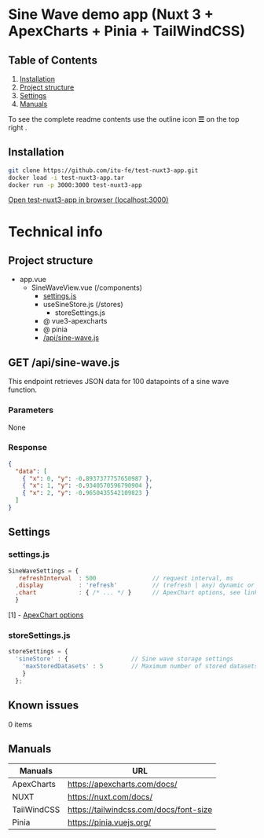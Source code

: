 # Sine Wave demo app (Nuxt 3 + ApexCharts + Pinia + TailWindCSS)

## Table of Contents

1. [Installation](#installation)
2. [Project structure](#project-structure)
3. [Settings](#settings)
4. [Manuals](#manuals)

To see the complete readme contents use the outline icon **☰** on the top right .

## Installation
```bash
git clone https://github.com/itu-fe/test-nuxt3-app.git
docker load -i test-nuxt3-app.tar
docker run -p 3000:3000 test-nuxt3-app
```
[Open test-nuxt3-app in browser (localhost:3000)](http://localhost:3000)


# Technical info 
## Project structure
- app.vue
  + SineWaveView.vue (/components)
    * [settings.js](#settingsjs)
    * useSineStore.js (/stores)
      - storeSettings.js 
    * @ vue3-apexcharts
    * @ pinia
    * [/api/sine-wave.js](#get-apisine-wavejs)
		
## GET /api/sine-wave.js

This endpoint retrieves JSON data for 100 datapoints of a sine wave function.

### Parameters

None

### Response
```JSON
{
  "data": [
    { "x": 0, "y": -0.8937377757650987 },
    { "x": 1, "y": -0.9340570596790904 },
    { "x": 2, "y": -0.9650435542109823 }
  ]
}
```
## Settings

### settings.js
```JavaScript
SineWaveSettings = {
   refreshInterval  : 500              	 // request interval, ms
  ,display          : 'refresh'          // (refresh | any) dynamic or static graph display
  ,chart            : { /* ... */ }      // ApexChart options, see link below [1]
  }
```
[1] - [ApexChart options](https://apexcharts.com/docs/options/)

### storeSettings.js 
```JavaScript
storeSettings = {
  'sineStore' : {                  // Sine wave storage settings
    'maxStoredDatasets' : 5        // Maximum number of stored datasets
    }
  };
```

## Known issues
0 items 

## Manuals

| Manuals       | URL |
|---------------|-----|
| ApexCharts    | https://apexcharts.com/docs/ |
| NUXT	        | https://nuxt.com/docs/ |
| TailWindCSS	| https://tailwindcss.com/docs/font-size |
| Pinia	        | https://pinia.vuejs.org/ |

